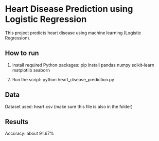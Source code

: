 # Heart Disease Prediction using Logistic Regression

This project predicts heart disease using machine learning (Logistic Regression).

## How to run

1. Install required Python packages:
   pip install pandas numpy scikit-learn matplotlib seaborn

2. Run the script:
   python heart_disease_prediction.py

## Data

Dataset used: heart.csv (make sure this file is also in the folder)

## Results

Accuracy: about 91.67%
